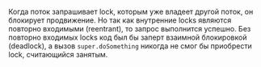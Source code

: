 Когда поток запрашивает lock, которым уже владеет другой поток, он
блокирует продвижение. Но так как внутренние locks являются повторно входимыми (reentrant), 
то запрос выполнится успешно. Без повторно входимых locks 
код был бы заперт взаимной блокировкой (deadlock), а вызов `super.doSomething` никогда не смог бы
приобрести lock, считающийся занятым.